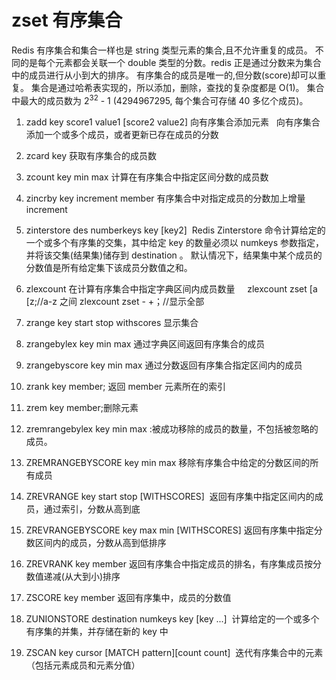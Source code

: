 # zset 有序集合

Redis 有序集合和集合一样也是 string 类型元素的集合,且不允许重复的成员。
不同的是每个元素都会关联一个 double 类型的分数。redis 正是通过分数来为集合中的成员进行从小到大的排序。
有序集合的成员是唯一的,但分数(score)却可以重复。
集合是通过哈希表实现的，所以添加，删除，查找的复杂度都是 O(1)。 集合中最大的成员数为 2<sup>32</sup> - 1 (4294967295, 每个集合可存储 40 多亿个成员)。

1. zadd key score1 value1 [score2 value2] 向有序集合添加元素   向有序集合添加一个或多个成员，或者更新已存在成员的分数
2. zcard key 获取有序集合的成员数
3. zcount key min max 计算在有序集合中指定区间分数的成员数
4. zincrby key increment member 有序集合中对指定成员的分数加上增量 increment
5. zinterstore des numberkeys key [key2] 
   Redis Zinterstore 命令计算给定的一个或多个有序集的交集，其中给定 key 的数量必须以 numkeys 参数指定，并将该交集(结果集)储存到 destination 。
   默认情况下，结果集中某个成员的分数值是所有给定集下该成员分数值之和。
6. zlexcount 在计算有序集合中指定字典区间内成员数量   
    zlexcount zset [a [z;//a-z 之间
   zlexcount zset - +；//显示全部
7. zrange key start stop withscores 显示集合
8. zrangebylex key min max 通过字典区间返回有序集合的成员
9. zrangebyscore key min max 通过分数返回有序集合指定区间内的成员
10. zrank key member; 返回 member 元素所在的索引
11. zrem key member;删除元素
12. zremrangebylex key min max :被成功移除的成员的数量，不包括被忽略的成员。
13. ZREMRANGEBYSCORE key min max 移除有序集合中给定的分数区间的所有成员
14. ZREVRANGE key start stop [WITHSCORES]  返回有序集中指定区间内的成员，通过索引，分数从高到底
15. ZREVRANGEBYSCORE key max min [WITHSCORES] 返回有序集中指定分数区间内的成员，分数从高到低排序
16. ZREVRANK key member 返回有序集合中指定成员的排名，有序集成员按分数值递减(从大到小)排序

17. ZSCORE key member 返回有序集中，成员的分数值
18. ZUNIONSTORE destination numkeys key [key ...]  计算给定的一个或多个有序集的并集，并存储在新的 key 中
19. ZSCAN key cursor [MATCH pattern][count count]  迭代有序集合中的元素（包括元素成员和元素分值）
